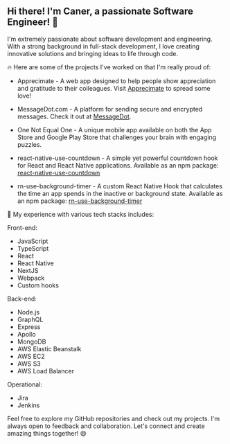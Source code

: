 ## Hi there! I'm Caner, a passionate Software Engineer! 👋
I'm extremely passionate about software development and engineering. With a strong background in full-stack development, I love creating innovative solutions and bringing ideas to life through code.

🔥 Here are some of the projects I've worked on that I'm really proud of:

- Apprecimate - A web app designed to help people show appreciation and gratitude to their colleagues. Visit [Apprecimate](https://www.apprecimate.io) to spread some love!

- MessageDot.com - A platform for sending secure and encrypted messages. Check it out at [MessageDot](https://www.messagedot.com).

- One Not Equal One - A unique mobile app available on both the App Store and Google Play Store that challenges your brain with engaging puzzles.

- react-native-use-countdown - A simple yet powerful countdown hook for React and React Native applications. Available as an npm package: [react-native-use-countdown](https://www.npmjs.com/package/react-native-use-countdown)

- rn-use-background-timer - A custom React Native Hook that calculates the time an app spends in the inactive or background state. Available as an npm package: [rn-use-background-timer](https://www.npmjs.com/package/rn-use-background-timer)

🚀 My experience with various tech stacks includes:

Front-end:

- JavaScript
- TypeScript
- React
- React Native
- NextJS
- Webpack
- Custom hooks

Back-end:
- Node.js
- GraphQL
- Express
- Apollo
- MongoDB
- AWS Elastic Beanstalk
- AWS EC2
- AWS S3
- AWS Load Balancer

Operational:

- Jira
- Jenkins

Feel free to explore my GitHub repositories and check out my projects. I'm always open to feedback and collaboration. Let's connect and create amazing things together! 😄

